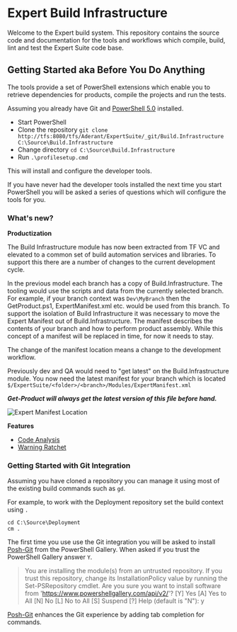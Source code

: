 # Expert Build Infrastructure #
Welcome to the Expert build system. This repository contains the source code and documentation for the tools and workflows which compile, build, lint and test the Expert Suite code base.

## Getting Started aka Before You Do Anything ##
The tools provide a set of PowerShell extensions which enable you to retrieve dependencies for products, compile the projects and run the tests.

Assuming you already have Git and [PowerShell 5.0](https://www.microsoft.com/en-us/download/details.aspx?id=50395) installed.

* Start PowerShell
* Clone the repository 
```git clone http://tfs:8080/tfs/Aderant/ExpertSuite/_git/Build.Infrastructure C:\Source\Build.Infrastructure```
* Change directory 
```cd C:\Source\Build.Infrastructure```
* Run 
```.\profilesetup.cmd```

This will install and configure the developer tools. 

If you have never had the developer tools installed the next time you start PowerShell you will be asked a series of questions which will configure the tools for you.

### What's new? ###

**Productization**

The Build Infrastructure module has now been extracted from TF VC and elevated to a common set of build automation services and libraries. 
To support this there are a number of changes to the current development cycle.

In the previous model each branch has a copy of Build.Infrastructure. The tooling would use the scripts and data from the currently selected branch.
For example, if your branch context was ```Dev\MyBranch``` then the GetProduct.ps1, ExpertManifest.xml etc. would be used from this branch.
To support the isolation of Build Infrastructure it was necessary to move the Expert Manifest out of Build.Infrastructure.
The manifest describes the contents of your branch and how to perform product assembly. While this concept of a manifest will be replaced in time, for now it needs to stay. 

The change of the manifest location means a change to the development workflow. 

Previously dev and QA would need to "get latest" on the Build.Infrastructure module. 
You now need the latest manifest for your branch which is located ```$/ExpertSuite/<folder>/<branch>/Modules/ExpertManifest.xml```

***Get-Product will always get the latest version of this file before hand.***

![Expert Manifest Location](Doc/Images/expert-manifest-location.png)

**Features**
 * [Code Analysis](./Doc/Code-Analysis.md)
 * [Warning Ratchet](./Doc/Warning-Ratchet.md)

### Getting Started with Git Integration ###

Assuming you have cloned a repository you can manage it using most of the existing build commands such as ```gd```.

For example, to work with the Deployment repository set the build context using ```.```

```
cd C:\Source\Deployment
cm .
```

The first time you use use the Git integration you will be asked to install [Posh-Git](https://github.com/dahlbyk/posh-git) from the PowerShell Gallery. 
When asked if you trust the PowerShell Gallery answer ```Y```.

> You are installing the module(s) from an untrusted repository. If you trust this repository, change its InstallationPolicy value by running the Set-PSRepository cmdlet.
> Are you sure you want to install software from 'https://www.powershellgallery.com/api/v2/'?
> [Y] Yes  [A] Yes to All  [N] No  [L] No to All  [S] Suspend  [?] Help (default is "N"): y

[Posh-Git](https://github.com/dahlbyk/posh-git) enhances the Git experience by adding tab completion for commands.